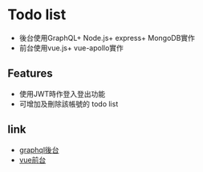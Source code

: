 
# Todo list 
- 後台使用GraphQL+ Node.js+ express+ MongoDB實作
- 前台使用vue.js+ vue-apollo實作
## Features

- 使用JWT時作登入登出功能
- 可增加及刪除該帳號的 todo list

## link
- [graphql後台](https://gql-todo123.herokuapp.com/graphql)
- [vue前台](https://gql-todo-front.herokuapp.com/)


